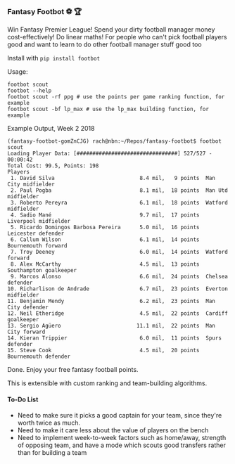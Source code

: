 ### Fantasy Footbot :soccer: :trophy:

Win Fantasy Premier League! Spend your dirty football manager money cost-effectively! Do linear maths!
For people who can't pick football players good and want to learn to do other football manager stuff good too

Install with `pip install footbot`

Usage:

~~~
footbot scout
footbot --help
footbot scout -rf ppg # use the points per game ranking function, for example
footbot scout -bf lp_max # use the lp_max building function, for example
~~~

Example Output, Week 2 2018

~~~
(fantasy-footbot-gomZnCJG) rach@nbn:~/Repos/fantasy-footbot$ footbot scout
Loading Player Data: [################################] 527/527 - 00:00:42
Total Cost: 99.5, Points: 198
Players
 1. David Silva                           8.4 mil,   9 points  Man City midfielder
 2. Paul Pogba                            8.1 mil,  18 points  Man Utd midfielder
 3. Roberto Pereyra                       6.1 mil,  18 points  Watford midfielder
 4. Sadio Mané                            9.7 mil,  17 points  Liverpool midfielder
 5. Ricardo Domingos Barbosa Pereira      5.0 mil,  16 points  Leicester defender
 6. Callum Wilson                         6.1 mil,  14 points  Bournemouth forward
 7. Troy Deeney                           6.0 mil,  14 points  Watford forward
 8. Alex McCarthy                         4.5 mil,  13 points  Southampton goalkeeper
 9. Marcos Alonso                         6.6 mil,  24 points  Chelsea defender
10. Richarlison de Andrade                6.7 mil,  23 points  Everton midfielder
11. Benjamin Mendy                        6.2 mil,  23 points  Man City defender
12. Neil Etheridge                        4.5 mil,  22 points  Cardiff goalkeeper
13. Sergio Agüero                        11.1 mil,  22 points  Man City forward
14. Kieran Trippier                       6.0 mil,  11 points  Spurs defender
15. Steve Cook                            4.5 mil,  20 points  Bournemouth defender
~~~


Done. Enjoy your free fantasy football points.

This is extensible with custom ranking and team-building algorithms.

#### To-Do List

* Need to make sure it picks a good captain for your team, since they're worth twice as much.
* Need to make it care less about the value of players on the bench
* Need to implement week-to-week factors such as home/away, strength of opposing team, and have a mode which scouts good transfers rather than for building a team
